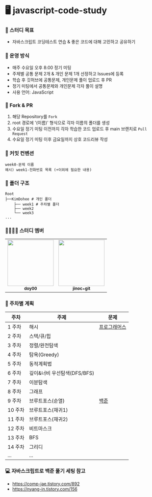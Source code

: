 # 🖥️ javascript-code-study

### 🎯 스터디 목표
- 자바스크립트 코딩테스트 연습 & 좋은 코드에 대해 고민하고 공유하기

### 📕 운영 방식
- 매주 수요일 오후 8:00 정기 미팅
- 주제별 공통 문제 2개 & 개인 문제 1개 선정하고 Issues에 등록
- 학습 후 깃허브에 공통문제, 개인문제 풀이 업로드 후 PR
- 정기 미팅에서 공통문제와 개인문제 각자 풀이 설명
- 사용 언어: JavaScript

### 📁 Fork & PR
1. 해당 Repository를 `Fork`
2. root 경로에 '(이름)' 형식으로 각자 이름의 폴더를 생성
3. 수요일 정기 미팅 이전까지 각자 학습한 코드 업로드 후 main 브랜치로 `Pull Request`
4. 수요일 정기 미팅 이후 금요일까지 상호 코드리뷰 작성

### 📄 커밋 컨벤션
```
week0-문제 이름
예시) week1-전화번호 목록 (+이외에 필요한 내용)
```

### 📁 폴더 구조
```
Root
├──KimDohee # 개인 폴더
	├── week1 # 주차별 폴더
	├── week2
	└── week3
...
```

### 👨‍👩‍👧‍👦 스터디 멤버

<table>
  <tr>
    <td align="center">
      <a href="https://github.com/doy00">
        <img src="https://avatars.githubusercontent.com/doy00" width="150px;" alt=""/>
        <br/>
        <sub>
          <b>doy00</b>
        </sub>
      </a><br />
    </td>
    <td align="center">
      <a href="https://github.com/jinoc-git">
        <img src="https://avatars.githubusercontent.com/jinoc-git" width="150px;" alt=""/>
        <br/>
        <sub>
          <b>jinoc-git</b>
        </sub>
      </a><br/>
    </td>

</table>

### 📅 주차별 계획

| 주차    | 주제                     | 문제   |
| ------ | ----------------------- |-------|
| 1 주차  | 해시                     |[프로그래머스](https://school.programmers.co.kr/learn/challenges?tab=algorithm_practice_kit)|
| 2 주차  | 스택/큐/힙                |        |
| 3 주차  | 정렬/완전탐색              |        |
| 4 주차  | 탐욕(Greedy)             |        |
| 5 주차  | 동적계획법                 |        |
| 6 주차  | 깊이&너비 우선탐색(DFS/BFS)  |        |
| 7 주차  | 이분탐색                   |        |
| 8 주차  | 그래프                    |        |
| 9 주차  | 브루트포스(순열)            | [백준](https://code.plus/course/43) |
| 10 주차  | 브루트포스(재귀1)          |        |
| 11 주차  | 브루트포스(재귀2)          |        |
| 12 주차  | 비트마스크                |        |
| 13 주차  | BFS                    |        |
| 14 주차  | 그리디                  |        |
| ...  | ...                  |        |
      
### 💻 자바스크립트로 백준 풀기 세팅 참고
- https://comp-jae.tistory.com/892
- https://nyang-in.tistory.com/156
